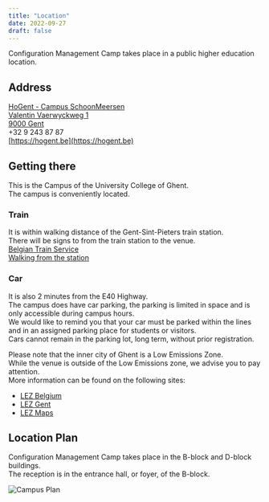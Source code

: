 ```yaml
---
title: "Location"
date: 2022-09-27
draft: false
---
```


Configuration Management Camp takes place in a public higher education location.

## Address ##

[HoGent - Campus SchoonMeersen](https://www.hogent.be/over-hogent/campussen/)  
[Valentin Vaerwyckweg 1  
9000 Gent](https://www.google.com/maps/place/Valentin+Vaerwyckweg+1,+9000+Gent/@51.034206,3.701377,15z/data=!4m5!3m4!1s0x47c373d9db56a84f:0x6e767626e8632b7f!8m2!3d51.0342064!4d3.701377?hl=en-US)  
+32 9 243 87 87  
[https://hogent.be](https://hogent.be)  

## Getting there ##

This is the Campus of the University College of Ghent.  
The campus is conveniently located.  

### Train ###

It is within walking distance of the Gent-Sint-Pieters train station.  
There will be signs to from the train station to the venue.  
[Belgian Train Service](https://www.belgiantrain.be/)  
[Walking from the station](https://www.google.com/maps/dir/Gent-Sint-Pieters,+Kon.+Maria+Hendrikaplein+1,+9000+Gent,+Belgium/Schoonmeersen+C,+Schoonmeersstraat,+Ghent,+Belgium/@51.0333088,3.7038049,16z/data=!3m1!4b1!4m14!4m13!1m5!1m1!1s0x47c373df9337351f:0x4ceda1a1bb234aed!2m2!1d3.7108392!2d51.0361132!1m5!1m1!1s0x47c373dbe47f6a43:0xa01be4b17e98bc3b!2m2!1d3.7046456!2d51.0316932!3e2)  

### Car ###

It is also 2 minutes from the E40 Highway.  
The campus does have car parking, the parking is limited in space and is only accessible during campus hours.  
We would like to remind you that your car must be parked within the lines and in an assigned parking place for students or visitors.  
Cars cannot remain in the parking lot, long term, without prior registration.  

Please note that the inner city of Ghent is a Low Emissions Zone.  
While the venue is outside of the Low Emissions zone, we advise you to pay attention.  
More information can be found on the following sites:

- [LEZ Belgium](https://www.lez-belgium.be/en/info-menue/environmental-zones/ghent-lez.html)
- [LEZ Gent](https://stad.gent/natuur-milieu/lage-emissiezone-2020/de-euronorm-en-lez)
- [LEZ Maps](https://stad.gent/over-gent-en-het-stadsbestuur/over-gent/kaarten-cijfers-en-data/gent-kaart/stadsplan)

## Location Plan ##

Configuration Management Camp takes place in the B-block and D-block buildings.  
The reception is in the entrance hall, or foyer, of the B-block.  

![Campus Plan](/images/campus.png)
